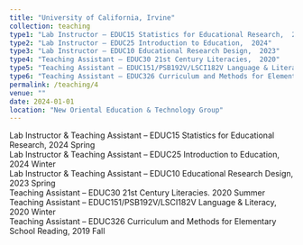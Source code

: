 ```yaml
---
title: "University of California, Irvine"
collection: teaching
type1: "Lab Instructor – EDUC15 Statistics for Educational Research,  2024<br>"
type2: "Lab Instructor – EDUC25 Introduction to Education,  2024"
type3: "Lab Instructor – EDUC10 Educational Research Design,  2023"
type4: "Teaching Assistant – EDUC30 21st Century Literacies,  2020"
type5: "Teaching Assistant – EDUC151/PSB192V/LSCI182V Language & Literacy,  2019"  
type6: "Teaching Assistant – EDUC326 Curriculum and Methods for Elementary School Reading,  2019"  
permalink: /teaching/4
venue: ""
date: 2024-01-01
location: "New Oriental Education & Technology Group"
---
```



Lab Instructor & Teaching Assistant – EDUC15 Statistics for Educational Research, 2024 Spring  
Lab Instructor & Teaching Assistant – EDUC25 Introduction to Education, 2024 Winter  
Lab Instructor & Teaching Assistant – EDUC10 Educational Research Design, 2023 Spring  
Teaching Assistant – EDUC30 21st Century Literacies. 2020 Summer  
Teaching Assistant – EDUC151/PSB192V/LSCI182V Language & Literacy, 2020 Winter  
Teaching Assistant – EDUC326 Curriculum and Methods for Elementary School Reading, 2019 Fall

